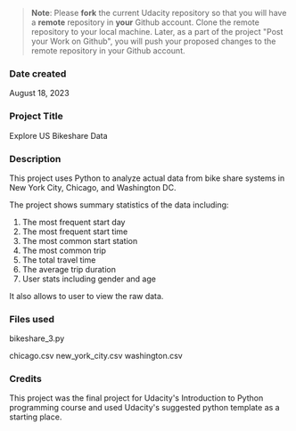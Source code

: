 >**Note**: Please **fork** the current Udacity repository so that you will have a **remote** repository in **your** Github account. Clone the remote repository to your local machine. Later, as a part of the project "Post your Work on Github", you will push your proposed changes to the remote repository in your Github account.

### Date created
August 18, 2023

### Project Title
Explore US Bikeshare Data

### Description
This project uses Python to analyze actual data from bike share systems in New York City, Chicago, and Washington DC.  

The project shows summary statistics of the data including:

1. The most frequent start day
2. The most frequent start time
3. The most common start station
4. The most common trip
5. The total travel time
6. The average trip duration
7. User stats including gender and age  

It also allows to user to view the raw data.

### Files used
bikeshare_3.py

chicago.csv
new_york_city.csv
washington.csv

### Credits
This project was the final project for Udacity's Introduction to Python programming course and used Udacity's suggested python template as a starting place.

